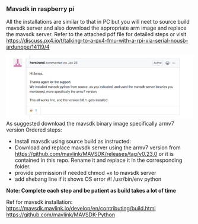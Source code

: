 ### Mavsdk in raspberry pi
All the installations are similar to that in PC but you will neet to source build mavsdk server and also download the appropriate arm image and replace the mavsdk server.
Refer to the attached pdf file for detailed steps or visit<a> https://discuss.px4.io/t/talking-to-a-px4-fmu-with-a-rpi-via-serial-nousb-ardunope/14119/4</a>

![](mavsdk.png)
As suggested download the mavsdk binary image specifically armv7 version
Ordered steps:
* Install mavsdk using source build as instructed:
* Download and replace mavsdk server using the armv7 version from <a>https://github.com/mavlink/MAVSDK/releases/tag/v0.23.0</a> or it is contained in this repo. Rename it and replace it in the corresponding folder.
* provide permission if needed chmod +x to mavsdk server
* add shebang line if it shows OS error #! /usr/bin/env python

<b> Note: Complete each step and be patient as build takes a lot of time</b>

Ref for mavsdk installation:
https://mavsdk.mavlink.io/develop/en/contributing/build.html
https://github.com/mavlink/MAVSDK-Python

